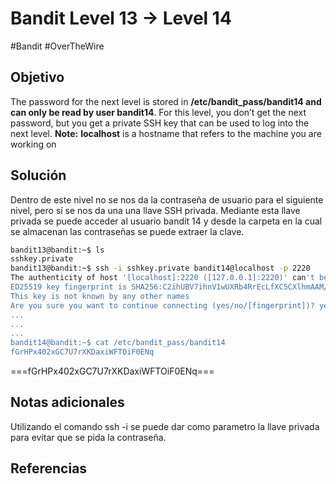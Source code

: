 # Bandit Level 13 → Level 14
#Bandit #OverTheWire 
## Objetivo
The password for the next level is stored in **/etc/bandit_pass/bandit14 and can only be read by user bandit14**. For this level, you don’t get the next password, but you get a private SSH key that can be used to log into the next level. **Note:** **localhost** is a hostname that refers to the machine you are working on
## Solución
Dentro de este nivel no se nos da la contraseña de usuario para el siguiente nivel, pero sí se nos da una una llave SSH privada. Mediante esta llave privada se puede acceder al usuario bandit 14 y desde la carpeta en la cual se almacenan las contraseñas se puede extraer la clave.

```bash
bandit13@bandit:~$ ls
sshkey.private
bandit13@bandit:~$ ssh -i sshkey.private bandit14@localhost -p 2220
The authenticity of host '[localhost]:2220 ([127.0.0.1]:2220)' can't be established.
ED25519 key fingerprint is SHA256:C2ihUBV7ihnV1wUXRb4RrEcLfXC5CXlhmAAM/urerLY.
This key is not known by any other names
Are you sure you want to continue connecting (yes/no/[fingerprint])? yes
...
...
...
bandit14@bandit:~$ cat /etc/bandit_pass/bandit14
fGrHPx402xGC7U7rXKDaxiWFTOiF0ENq
```

===fGrHPx402xGC7U7rXKDaxiWFTOiF0ENq===

## Notas adicionales
Utilizando el comando ssh -i se puede dar como parametro la llave privada para evitar que se pida la contraseña.
## Referencias